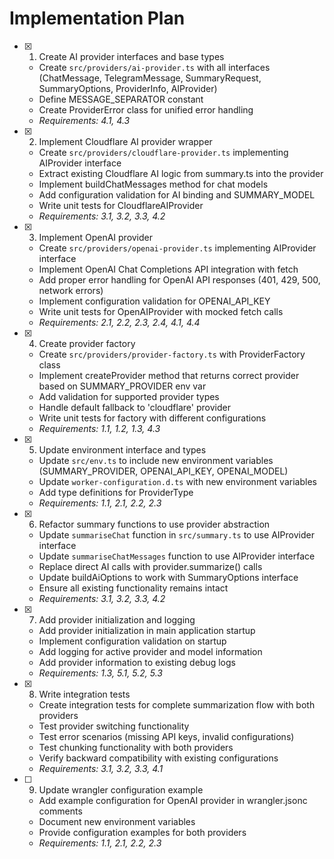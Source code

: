 # Implementation Plan

- [x] 1. Create AI provider interfaces and base types
  - Create `src/providers/ai-provider.ts` with all interfaces (ChatMessage, TelegramMessage, SummaryRequest, SummaryOptions, ProviderInfo, AIProvider)
  - Define MESSAGE_SEPARATOR constant
  - Create ProviderError class for unified error handling
  - _Requirements: 4.1, 4.3_

- [x] 2. Implement Cloudflare AI provider wrapper
  - Create `src/providers/cloudflare-provider.ts` implementing AIProvider interface
  - Extract existing Cloudflare AI logic from summary.ts into the provider
  - Implement buildChatMessages method for chat models
  - Add configuration validation for AI binding and SUMMARY_MODEL
  - Write unit tests for CloudflareAIProvider
  - _Requirements: 3.1, 3.2, 3.3, 4.2_

- [x] 3. Implement OpenAI provider
  - Create `src/providers/openai-provider.ts` implementing AIProvider interface
  - Implement OpenAI Chat Completions API integration with fetch
  - Add proper error handling for OpenAI API responses (401, 429, 500, network errors)
  - Implement configuration validation for OPENAI_API_KEY
  - Write unit tests for OpenAIProvider with mocked fetch calls
  - _Requirements: 2.1, 2.2, 2.3, 2.4, 4.1, 4.4_

- [x] 4. Create provider factory
  - Create `src/providers/provider-factory.ts` with ProviderFactory class
  - Implement createProvider method that returns correct provider based on SUMMARY_PROVIDER env var
  - Add validation for supported provider types
  - Handle default fallback to 'cloudflare' provider
  - Write unit tests for factory with different configurations
  - _Requirements: 1.1, 1.2, 1.3, 4.3_

- [x] 5. Update environment interface and types
  - Update `src/env.ts` to include new environment variables (SUMMARY_PROVIDER, OPENAI_API_KEY, OPENAI_MODEL)
  - Update `worker-configuration.d.ts` with new environment variables
  - Add type definitions for ProviderType
  - _Requirements: 1.1, 2.1, 2.2, 2.3_

- [x] 6. Refactor summary functions to use provider abstraction
  - Update `summariseChat` function in `src/summary.ts` to use AIProvider interface
  - Update `summariseChatMessages` function to use AIProvider interface
  - Replace direct AI calls with provider.summarize() calls
  - Update buildAiOptions to work with SummaryOptions interface
  - Ensure all existing functionality remains intact
  - _Requirements: 3.1, 3.2, 3.3, 4.2_

- [x] 7. Add provider initialization and logging
  - Add provider initialization in main application startup
  - Implement configuration validation on startup
  - Add logging for active provider and model information
  - Add provider information to existing debug logs
  - _Requirements: 1.3, 5.1, 5.2, 5.3_

- [x] 8. Write integration tests
  - Create integration tests for complete summarization flow with both providers
  - Test provider switching functionality
  - Test error scenarios (missing API keys, invalid configurations)
  - Test chunking functionality with both providers
  - Verify backward compatibility with existing configurations
  - _Requirements: 3.1, 3.2, 3.3, 4.1_

- [ ] 9. Update wrangler configuration example
  - Add example configuration for OpenAI provider in wrangler.jsonc comments
  - Document new environment variables
  - Provide configuration examples for both providers
  - _Requirements: 1.1, 2.1, 2.2, 2.3_